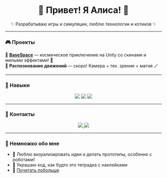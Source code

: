 <h1 align="center">🌸 Привет! Я Алиса! 🐣</h1>
<p align="center">✨ Разрабатываю игры и симуляции, люблю технологии и котиков ✨</p>

---

### 🎮 Проекты

🌌 [**BaseSpace**](https://github.com/reolis/BaseSpace) — космическое приключение на Unity со скинами и милыми эффектами! 🚀<br>
🦾 **Распознование движений** — скоро! Камера + тех. зрение + магия 🪄

---

### 💖 Навыки

<p align="center">
  <img src="https://img.shields.io/badge/-Python-ffcce0?style=for-the-badge&logo=python&logoColor=white">
  <img src="https://img.shields.io/badge/-Unity-dcd6f7?style=for-the-badge&logo=unity&logoColor=black">
  <img src="https://img.shields.io/badge/-C%23-c3bef0?style=for-the-badge&logo=csharp&logoColor=white">
</p>

---

### 🌷 Контакты

<p align="center">
  <a href="https://t.me/reoliss">
    <img src="https://img.shields.io/badge/Telegram-ffe0f0?style=for-the-badge&logo=telegram&logoColor=0088cc">
  </a>
  <a href="mailto:reolisguin@gmail.com">
    <img src="https://img.shields.io/badge/Gmail-fde2e4?style=for-the-badge&logo=gmail&logoColor=red">
  </a>
</p>

---

### 🐾 Немножко обо мне

- 🧠 Люблю визуализировать идеи и делать прототипы, особенно с роботами!
- 🎨 Украшаю код, как будто это тетрадка с наклейками
- 💌 [Почитать побольше](https://drive.google.com/drive/folders/10Dv5Uc3EK8nfMCGcAOX7k183S8tevxp-?usp=drive_link)
